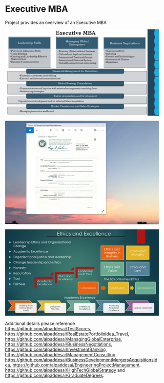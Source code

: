# Executive MBA

Project provides an overview of an Executive MBA

![image](ExecutiveMBA.jpg)

![image](USCopyrightCertificate.png)

![image](Ethics.jpg)

Additional details please reference https://github.com/alpaddesai/TestScores, https://github.com/alpaddesai/RealEstatePortfolioIdea_Travel,   https://github.com/alpaddesai/ManagingGlobalEnterprise, https://github.com/alpaddesai/BusinessNegotiations, https://github.com/alpaddesai/InvestmentBanking, https://github.com/alpaddesai/ManagementConsulting,  https://github.com/alpaddesai/BusinessDevelopmentMergersAcquisitionsIdea, https://github.com/alpaddesai/EngineeringProjectManagement, https://github.com/alpaddesai/HighTechGlobalStrategy and https://github.com/alpaddesai/GraduateDegrees.
